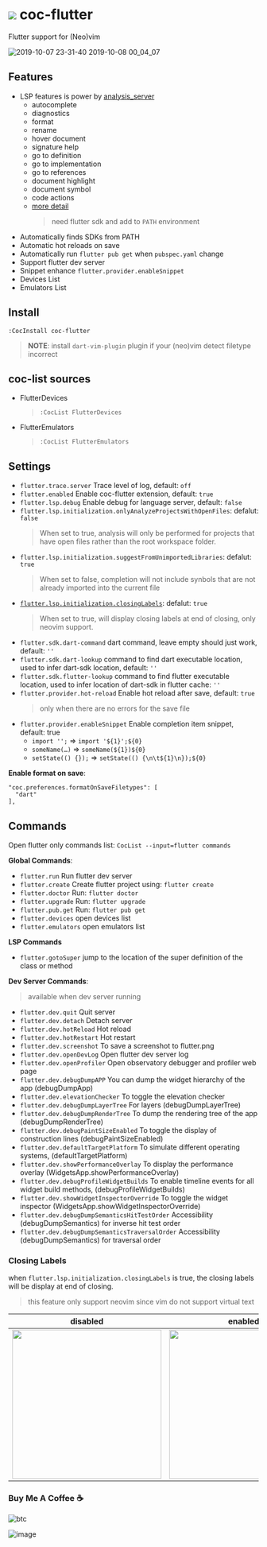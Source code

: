 # ![](https://flutter.dev/images/favicon.png) coc-flutter

Flutter support for (Neo)vim

![2019-10-07 23-31-40 2019-10-08 00_04_07](https://user-images.githubusercontent.com/5492542/66328510-58a6c480-e95f-11e9-95ca-0b4ed7c8e83f.gif)

## Features

- LSP features is power by [analysis_server](https://github.com/dart-lang/sdk/blob/master/pkg/analysis_server/tool/lsp_spec/README.md)
  - autocomplete
  - diagnostics
  - format
  - rename
  - hover document
  - signature help
  - go to definition
  - go to implementation
  - go to references
  - document highlight
  - document symbol
  - code actions
  - [more detail](https://github.com/dart-lang/sdk/blob/master/pkg/analysis_server/tool/lsp_spec/README.md)
    > need flutter sdk and add to `PATH` environment
- Automatically finds SDKs from PATH
- Automatic hot reloads on save
- Automatically run `flutter pub get` when `pubspec.yaml` change
- Support flutter dev server
- Snippet enhance `flutter.provider.enableSnippet`
- Devices List
- Emulators List

## Install

`:CocInstall coc-flutter`

> **NOTE**: install `dart-vim-plugin` plugin if your (neo)vim detect filetype incorrect

## coc-list sources

- FlutterDevices
  > `:CocList FlutterDevices`
- FlutterEmulators
  > `:CocList FlutterEmulators`

## Settings

- `flutter.trace.server` Trace level of log, default: `off`
- `flutter.enabled` Enable coc-flutter extension, default: `true`
- `flutter.lsp.debug` Enable debug for language server, default: `false`
- `flutter.lsp.initialization.onlyAnalyzeProjectsWithOpenFiles`: defalut: `false`
  > When set to true, analysis will only be performed for projects that have open files rather than the root workspace folder.
- `flutter.lsp.initialization.suggestFromUnimportedLibraries`: defalut: `true`
  > When set to false, completion will not include synbols that are not already imported into the current file
- [`flutter.lsp.initialization.closingLabels`](#closing-labels): defalut: `true`
  > When set to true, will display closing labels at end of closing, only neovim support.
- `flutter.sdk.dart-command` dart command, leave empty should just work, default: `''`
- `flutter.sdk.dart-lookup` command to find dart executable location, used to infer dart-sdk location, default: `''`
- `flutter.sdk.flutter-lookup` command to find flutter executable location, used to infer location of dart-sdk in flutter cache: `''`
- `flutter.provider.hot-reload` Enable hot reload after save, default: `true`
  > only when there are no errors for the save file
- `flutter.provider.enableSnippet` Enable completion item snippet, default: true
  - `import '';` => `import '${1}';${0}`
  - `someName(…)` => `someName(${1})${0}`
  - `setState(() {});` => `setState(() {\n\t${1}\n});${0}`

**Enable format on save**:

```jsonc
"coc.preferences.formatOnSaveFiletypes": [
  "dart"
],
```

## Commands

Open flutter only commands list: `CocList --input=flutter commands`

**Global Commands**:

- `flutter.run` Run flutter dev server
- `flutter.create` Create flutter project using: `flutter create`
- `flutter.doctor` Run: `flutter doctor`
- `flutter.upgrade` Run: `flutter upgrade`
- `flutter.pub.get` Run: `flutter pub get`
- `flutter.devices` open devices list
- `flutter.emulators` open emulators list

**LSP Commands**

- `flutter.gotoSuper` jump to the location of the super definition of the class or method

**Dev Server Commands**:

> available when dev server running

- `flutter.dev.quit` Quit server
- `flutter.dev.detach` Detach server
- `flutter.dev.hotReload` Hot reload
- `flutter.dev.hotRestart` Hot restart
- `flutter.dev.screenshot` To save a screenshot to flutter.png
- `flutter.dev.openDevLog` Open flutter dev server log
- `flutter.dev.openProfiler` Open observatory debugger and profiler web page
- `flutter.dev.debugDumpAPP` You can dump the widget hierarchy of the app (debugDumpApp)
- `flutter.dev.elevationChecker` To toggle the elevation checker
- `flutter.dev.debugDumpLayerTree` For layers (debugDumpLayerTree)
- `flutter.dev.debugDumpRenderTree` To dump the rendering tree of the app (debugDumpRenderTree)
- `flutter.dev.debugPaintSizeEnabled` To toggle the display of construction lines (debugPaintSizeEnabled)
- `flutter.dev.defaultTargetPlatform` To simulate different operating systems, (defaultTargetPlatform)
- `flutter.dev.showPerformanceOverlay` To display the performance overlay (WidgetsApp.showPerformanceOverlay)
- `flutter.dev.debugProfileWidgetBuilds` To enable timeline events for all widget build methods, (debugProfileWidgetBuilds)
- `flutter.dev.showWidgetInspectorOverride` To toggle the widget inspector (WidgetsApp.showWidgetInspectorOverride)
- `flutter.dev.debugDumpSemanticsHitTestOrder` Accessibility (debugDumpSemantics) for inverse hit test order
- `flutter.dev.debugDumpSemanticsTraversalOrder` Accessibility (debugDumpSemantics) for traversal order

### Closing Labels

when `flutter.lsp.initialization.closingLabels` is true,
the closing labels will be display at end of closing.

> this feature only support neovim since vim do not support virtual text

| disabled                                                                                                                         | enabled                                                                                                                          |
| -------------------------------------------------------------------------------------------------------------------------------- | -------------------------------------------------------------------------------------------------------------------------------- |
| <img height="300px" src="https://user-images.githubusercontent.com/5492542/67616073-f0812b00-f806-11e9-8e5c-ac42ab3a293c.png" /> | <img height="300px" src="https://user-images.githubusercontent.com/5492542/67616063-c16ab980-f806-11e9-8522-1c89217096e0.png" /> |

### Buy Me A Coffee ☕️

![btc](https://img.shields.io/keybase/btc/iamcco.svg?style=popout-square)

![image](https://user-images.githubusercontent.com/5492542/42771079-962216b0-8958-11e8-81c0-520363ce1059.png)
